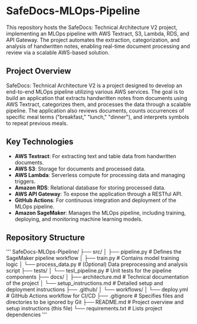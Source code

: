 # SafeDocs-MLOps-Pipeline
This repository hosts the SafeDocs: Technical Architecture V2 project, implementing an MLOps pipeline with AWS Textract, S3, Lambda, RDS, and API Gateway. The project automates the extraction, categorization, and analysis of handwritten notes, enabling real-time document processing and review via a scalable AWS-based solution.

## Project Overview
SafeDocs: Technical Architecture V2 is a project designed to develop an end-to-end MLOps pipeline utilizing various AWS services. The goal is to build an application that extracts handwritten notes from documents using AWS Textract, categorizes them, and processes the data through a scalable pipeline. The application also reviews documents, counts occurrences of specific meal terms ("breakfast," "lunch," "dinner"), and interprets symbols to repeat previous meals.

## Key Technologies
- **AWS Textract**: For extracting text and table data from handwritten documents.
- **AWS S3**: Storage for documents and processed data.
- **AWS Lambda**: Serverless compute for processing data and managing triggers.
- **Amazon RDS**: Relational database for storing processed data.
- **AWS API Gateway**: To expose the application through a RESTful API.
- **GitHub Actions**: For continuous integration and deployment of the MLOps pipeline.
- **Amazon SageMaker**: Manages the MLOps pipeline, including training, deploying, and monitoring machine learning models.

## Repository Structure
'''
SafeDocs-MLOps-Pipeline/
├── src/
│   ├── pipeline.py         # Defines the SageMaker pipeline workflow
│   ├── train.py            # Contains model training logic
│   └── process_data.py     # (Optional) Data preprocessing and analysis script
├── tests/
│   └── test_pipeline.py    # Unit tests for the pipeline components
├── docs/
│   ├── architecture.md     # Technical documentation of the project
│   └── setup_instructions.md # Detailed setup and deployment instructions
├── .github/
│   └── workflows/
│       └── deploy.yml      # GitHub Actions workflow for CI/CD
├── .gitignore              # Specifies files and directories to be ignored by Git
├── README.md               # Project overview and setup instructions (this file)
└── requirements.txt        # Lists project dependencies
'''

